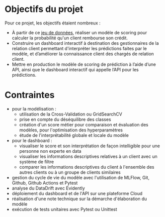 # Objectifs du projet
Pour ce projet, les objectifs étaient nombreux :
- À partir de ce [jeu de données](https://www.kaggle.com/c/home-credit-default-risk/data), réaliser un modèle de scoring pour calculer la probabilité qu'un client rembourse son crédit.
- Construire un dashboard interactif à destination des gestionnaires de la relation client permettant d'interpréter les prédictions faites par le modèle, et d’améliorer la connaissance client des chargés de relation client.
- Mettre en production le modèle de scoring de prédiction à l’aide d’une API, ainsi que le dashboard interactif qui appelle l’API pour les prédictions.  
  
# Contraintes
- pour la modélisation :
  - utilisation de la Cross-Validation ou GridSearchCV
  - prise en compte du déséquilibre des classes
  - création d'un score métier pour comparaison et évaluation des modèles, pour l'optimisation des hyperparamètres
  - étude de l'interprétabilité globale et locale du modèle
- pour le dashboard :
  - visualiser le score et son interprétation de façon intelligible pour une personne non experte en data
  - visualiser les informations descriptives relatives à un client avec un système de filtre
  - comparer les informations descriptives du client à l'ensemble des autres clients ou à un groupe de clients similaires
- gestion du cycle de vie du modèle avec l'utilisation de MLFlow, Git, Github, Github Actions et Pytest
- analyse du DataDrift avec Evidently
- déploiement du dashboard et de l'API sur une plateforme Cloud
- réalisation d'une note technique sur la démarche d'élaboration du modèle
- exécution de tests unitaires avec Pytest ou Unittest